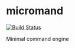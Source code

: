 # micromand

[![Build Status](https://travis-ci.org/repraze-org/micromand.svg?branch=master)](https://travis-ci.org/repraze-org/micromand)

Minimal command engine
